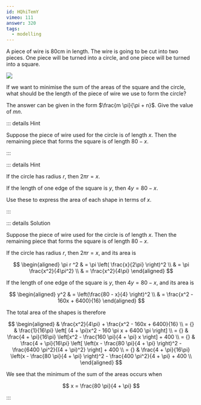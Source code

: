 ```yaml
---
id: HQhiTemY
vimeo: 111
answer: 320
tags:
  - modelling
---
```


A piece of wire is $80\text{cm}$ in length. The wire is going to be cut into two
pieces. One piece will be turned into a circle, and one piece will be turned
into a square.

![](/img/learn/quad-35.svg)

If we want to minimise the sum of the areas of the square and the circle, what
should be the length of the piece of wire we use to form the circle?

The answer can be given in the form $\frac{m \pi}{\pi + n}$. Give the value of
$mn$.

<AnswerInput :answer="$frontmatter.answer" />

::: details Hint

Suppose the piece of wire used for the circle is of length $x$. Then the
remaining piece that forms the square is of length $80 - x$.

:::

::: details Hint

If the circle has radius $r$, then $2\pi r = x$.

If the length of one edge of the square is $y$, then $4y = 80 - x$.

Use these to express the area of each shape in terms of $x$.

:::

::: details Solution

Suppose the piece of wire used for the circle is of length $x$. Then the
remaining piece that forms the square is of length $80 - x$.

If the circle has radius $r$, then $2\pi r = x$, and its area is

$$
\begin{aligned}
\pi r ^2
& = \pi \left( \frac{x}{2\pi} \right)^2 \\
& = \pi \frac{x^2}{4\pi^2} \\
& = \frac{x^2}{4\pi}
\end{aligned}
$$

If the length of one edge of the square is $y$, then $4y = 80 - x$, and its area
is

$$
\begin{aligned}
y^2
& = \left(\frac{80 - x}{4} \right)^2 \\
& = \frac{x^2 - 160x + 6400}{16}
\end{aligned}
$$

The total area of the shapes is therefore

$$
\begin{aligned}
& \frac{x^2}{4\pi} + \frac{x^2 - 160x + 6400}{16} \\
= {} & \frac{1}{16\pi} \left[ (4 + \pi)x^2 - 160 \pi x + 6400 \pi \right] \\
= {} & \frac{4 + \pi}{16\pi} \left[x^2 - \frac{160 \pi}{4 + \pi} x \right] + 400 \\
= {} & \frac{4 + \pi}{16\pi} \left[ \left(x - \frac{80 \pi}{4 + \pi} \right)^2 - \frac{6400 \pi^2}{(4 + \pi)^2} \right] + 400 \\
= {} & \frac{4 + \pi}{16\pi} \left(x - \frac{80 \pi}{4 + \pi} \right)^2 - \frac{400 \pi^2}{4 + \pi} + 400 \\
\end{aligned}
$$

We see that the minimum of the sum of the areas occurs when

$$
x = \frac{80 \pi}{4 + \pi}
$$

:::
